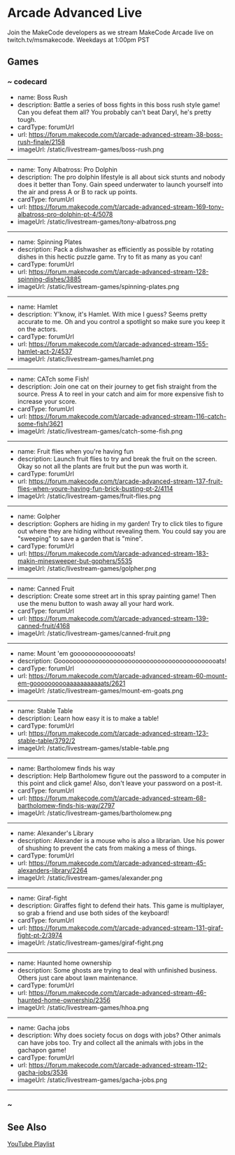 # Arcade Advanced Live

Join the MakeCode developers as we stream MakeCode Arcade live on twitch.tv/msmakecode. Weekdays at 1:00pm PST

## Games

### ~ codecard

* name: Boss Rush
* description: Battle a series of boss fights in this boss rush style game! Can you defeat them all? You probably can't beat Daryl, he's pretty tough.
* cardType: forumUrl
* url: https://forum.makecode.com/t/arcade-advanced-stream-38-boss-rush-finale/2158
* imageUrl: /static/livestream-games/boss-rush.png

---

* name: Tony Albatross: Pro Dolphin
* description: The pro dolphin lifestyle is all about sick stunts and nobody does it better than Tony. Gain speed underwater to launch yourself into the air and press A or B to rack up points.
* cardType: forumUrl
* url: https://forum.makecode.com/t/arcade-advanced-stream-169-tony-albatross-pro-dolphin-pt-4/5078
* imageUrl: /static/livestream-games/tony-albatross.png

---

* name: Spinning Plates
* description: Pack a dishwasher as efficiently as possible by rotating dishes in this hectic puzzle game. Try to fit as many as you can!
* cardType: forumUrl
* url: https://forum.makecode.com/t/arcade-advanced-stream-128-spinning-dishes/3885
* imageUrl: /static/livestream-games/spinning-plates.png

---

* name: Hamlet
* description: Y'know, it's Hamlet. With mice I guess? Seems pretty accurate to me. Oh and you control a spotlight so make sure you keep it on the actors.
* cardType: forumUrl
* url: https://forum.makecode.com/t/arcade-advanced-stream-155-hamlet-act-2/4537
* imageUrl: /static/livestream-games/hamlet.png

---

* name: CATch some Fish!
* description: Join one cat on their journey to get fish straight from the source. Press A to reel in your catch and aim for more expensive fish to increase your score.
* cardType: forumUrl
* url: https://forum.makecode.com/t/arcade-advanced-stream-116-catch-some-fish/3621
* imageUrl: /static/livestream-games/catch-some-fish.png

---

* name: Fruit flies when you're having fun
* description: Launch fruit flies to try and break the fruit on the screen. Okay so not all the plants are fruit but the pun was worth it.
* cardType: forumUrl
* url: https://forum.makecode.com/t/arcade-advanced-stream-137-fruit-flies-when-youre-having-fun-brick-busting-pt-2/4114
* imageUrl: /static/livestream-games/fruit-flies.png

---

* name: Golpher
* description: Gophers are hiding in my garden! Try to click tiles to figure out where they are hiding without revealing them. You could say you are "sweeping" to save a garden that is "mine".
* cardType: forumUrl
* url: https://forum.makecode.com/t/arcade-advanced-stream-183-makin-minesweeper-but-gophers/5535
* imageUrl: /static/livestream-games/golpher.png

---

* name: Canned Fruit
* description: Create some street art in this spray painting game! Then use the menu button to wash away all your hard work.
* cardType: forumUrl
* url: https://forum.makecode.com/t/arcade-advanced-stream-139-canned-fruit/4168
* imageUrl: /static/livestream-games/canned-fruit.png

---

* name: Mount 'em gooooooooooooooats!
* description: Goooooooooooooooooooooooooooooooooooooooooooats!
* cardType: forumUrl
* url: https://forum.makecode.com/t/arcade-advanced-stream-60-mount-em-goooooooooaaaaaaaaaaats/2621
* imageUrl: /static/livestream-games/mount-em-goats.png

---

* name: Stable Table
* description: Learn how easy it is to make a table!
* cardType: forumUrl
* url: https://forum.makecode.com/t/arcade-advanced-stream-123-stable-table/3792/2
* imageUrl: /static/livestream-games/stable-table.png

---

* name: Bartholomew finds his way
* description: Help Bartholomew figure out the password to a computer in this point and click game! Also, don't leave your password on a post-it.
* cardType: forumUrl
* url: https://forum.makecode.com/t/arcade-advanced-stream-68-bartholomew-finds-his-way/2797
* imageUrl: /static/livestream-games/bartholomew.png

---

* name: Alexander's Library
* description: Alexander is a mouse who is also a librarian. Use his power of shushing to prevent the cats from making a mess of things.
* cardType: forumUrl
* url: https://forum.makecode.com/t/arcade-advanced-stream-45-alexanders-library/2264
* imageUrl: /static/livestream-games/alexander.png

---

* name: Giraf-fight
* description: Giraffes fight to defend their hats. This game is multiplayer, so grab a friend and use both sides of the keyboard!
* cardType: forumUrl
* url: https://forum.makecode.com/t/arcade-advanced-stream-131-giraf-fight-pt-2/3974
* imageUrl: /static/livestream-games/giraf-fight.png

---

* name: Haunted home ownership
* description: Some ghosts are trying to deal with unfinished business. Others just care about lawn maintenance.
* cardType: forumUrl
* url: https://forum.makecode.com/t/arcade-advanced-stream-46-haunted-home-ownership/2356
* imageUrl: /static/livestream-games/hhoa.png

---

* name: Gacha jobs
* description: Why does society focus on dogs with jobs? Other animals can have jobs too. Try and collect all the animals with jobs in the gachapon game!
* cardType: forumUrl
* url: https://forum.makecode.com/t/arcade-advanced-stream-112-gacha-jobs/3536
* imageUrl: /static/livestream-games/gacha-jobs.png

---


### ~


## See Also

[YouTube Playlist](https://www.youtube.com/playlist?list=PLMMBk9hE-SeoHWvTpdezyL9JfF0tocJUT)
